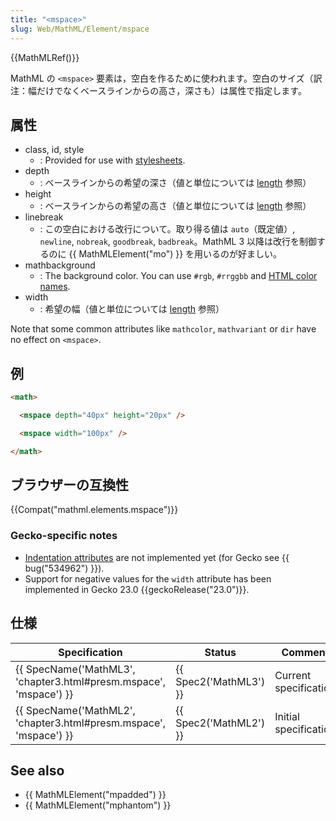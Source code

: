 ```yaml
---
title: "<mspace>"
slug: Web/MathML/Element/mspace
---
```

{{MathMLRef()}}

MathML の `<mspace>` 要素は，空白を作るために使われます。空白のサイズ（訳注：幅だけでなくベースラインからの高さ，深さも）は属性で指定します。

## 属性

- class, id, style
  - : Provided for use with [stylesheets](/ja/docs/CSS).
- depth
  - : ベースラインからの希望の深さ（値と単位については [length](/ja/docs/MathML/Attributes/Values#Lengths) 参照）
- height
  - : ベースラインからの希望の高さ（値と単位については [length](/ja/docs/MathML/Attributes/Values#Lengths) 参照）
- linebreak
  - : この空白における改行について。取り得る値は `auto`（既定値）, ` newline`, `nobreak`, `goodbreak`, `badbreak`。MathML 3 以降は改行を制御するのに {{ MathMLElement("mo") }} を用いるのが好ましい。
- mathbackground
  - : The background color. You can use `#rgb`, `#rrggbb` and [HTML color names](/ja/docs/CSS/color_value#Color_Keywords).
- width
  - : 希望の幅（値と単位については [length](/ja/docs/MathML/Attributes/Values#Lengths) 参照）

Note that some common attributes like `mathcolor`, `mathvariant` or `dir` have no effect on `<mspace>`.

## 例

```html
<math>

  <mspace depth="40px" height="20px" />

  <mspace width="100px" />

</math>
```

## ブラウザーの互換性

{{Compat("mathml.elements.mspace")}}

### Gecko-specific notes

- [Indentation attributes](http://www.w3.org/TR/MathML3/chapter3.html#presm.lbindent.attrs) are not implemented yet (for Gecko see {{ bug("534962") }}).
- Support for negative values for the `width` attribute has been implemented in Gecko 23.0 {{geckoRelease("23.0")}}.

## 仕様

| Specification                                                                            | Status                       | Comment               |
| ---------------------------------------------------------------------------------------- | ---------------------------- | --------------------- |
| {{ SpecName('MathML3', 'chapter3.html#presm.mspace', 'mspace') }} | {{ Spec2('MathML3') }} | Current specification |
| {{ SpecName('MathML2', 'chapter3.html#presm.mspace', 'mspace') }} | {{ Spec2('MathML2') }} | Initial specification |

## See also

- {{ MathMLElement("mpadded") }}
- {{ MathMLElement("mphantom") }}
